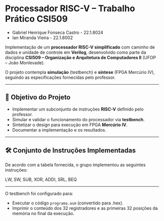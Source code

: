 # Processador RISC-V – Trabalho Prático CSI509
* Gabriel Henrique Fonseca Castro - 22.1.8024
* Ian Miranda Vieira - 22.1.8002

Implementação de um **processador RISC-V simplificado** com caminho de dados e unidade de controle em **Verilog**, desenvolvido como parte da disciplina **CSI509 – Organização e Arquitetura de Computadores II** (UFOP – João Monlevade).

O projeto contempla **simulação** (testbench) e **síntese** (FPGA Mercúrio IV), seguindo as especificações fornecidas pelo professor.

---

## 📌 Objetivo do Projeto

- Implementar um subconjunto de instruções **RISC-V** definido pelo professor.
- Simular e validar o funcionamento do processador via **testbench**.
- Sintetizar o design para execução em FPGA **Mercúrio IV**.
- Documentar a implementação e os resultados.
---

## 🛠 Conjunto de Instruções Implementadas

De acordo com a tabela fornecida, o grupo implementou as seguintes instruções:

LW, SW, SUB, XOR, ADDI, SRL, BEQ

---

O testbench foi configurado para:

* Executar o código `programa.asm` (convertido para .hex).
* Imprimir o conteúdo dos 32 registradores e as primeiras 32 posições da memória no final da execução.
